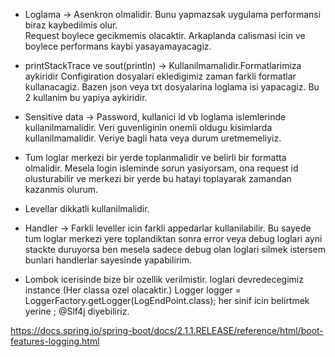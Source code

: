  *  Loglama -> Asenkron olmalidir. 
    Bunu yapmazsak uygulama performansi biraz kaybedilmis olur.       
    Request boylece gecikmemis olacaktir.
    Arkaplanda calismasi icin ve boylece performans kaybi yasayamayacagiz.

 *   printStackTrace ve sout(println) -> Kullanilmamalidir.Formatlarimiza aykiridir
    Configiration dosyalari ekledigimiz zaman farkli formatlar kullanacagiz.
    Bazen json veya txt dosyalarina loglama isi yapacagiz.
    Bu 2 kullanim bu yapiya aykiridir.

 *   Sensitive data -> Password, kullanici id vb loglama islemlerinde kullanilmamalidir.
    Veri guvenliginin onemli oldugu kisimlarda kullanilmamalidir.
    Veriye bagli hata veya durum uretmemeliyiz.

 *   Tum loglar merkezi bir yerde toplanmalidir ve belirli bir formatta olmalidir.
    Mesela login isleminde sorun yasiyorsam, ona request id olusturabilir ve merkezi bir yerde bu hatayi toplayarak zamandan kazanmis olurum.

 *   Levellar dikkatli kullanilmalidir.

 *   Handler -> Farkli leveller icin farkli appedarlar kullanilabilir.
    Bu sayede tum loglar merkezi yere toplandiktan sonra error veya debug loglari ayni stackte duruyorsa ben mesela
    sadece debug olan loglari silmek istersem bunlari handlerlar sayesinde yapabilirim.
                 
 *  Lombok icerisinde bize bir ozellik verilmistir.
    loglari devredecegimiz instance (Her classa ozel olacaktir.)
    Logger logger = LoggerFactory.getLogger(LogEndPoint.class);
    her sinif icin belirtmek yerine ; @Slf4j diyebiliriz.

https://docs.spring.io/spring-boot/docs/2.1.1.RELEASE/reference/html/boot-features-logging.html
